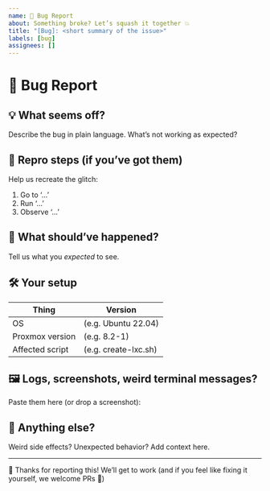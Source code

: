 ```yaml
---
name: 🐞 Bug Report
about: Something broke? Let’s squash it together 💥
title: "[Bug]: <short summary of the issue>"
labels: [bug]
assignees: []
---
```


# 🐛 Bug Report

## 💡 What seems off?

Describe the bug in plain language. What’s not working as expected?

## 🧪 Repro steps (if you’ve got them)

Help us recreate the glitch:

1. Go to ‘…’
2. Run ‘…’
3. Observe ‘...’

## 🧠 What should’ve happened?

Tell us what you _expected_ to see.

## 🛠️ Your setup

| Thing           | Version              |
| --------------- | -------------------- |
| OS              | (e.g. Ubuntu 22.04)  |
| Proxmox version | (e.g. 8.2-1)         |
| Affected script | (e.g. create-lxc.sh) |

## 🖼️ Logs, screenshots, weird terminal messages?

Paste them here (or drop a screenshot):

## 💬 Anything else?

Weird side effects? Unexpected behavior? Add context here.

---

🙏 Thanks for reporting this! We’ll get to work (and if you feel like fixing it yourself, we welcome PRs 💪)
